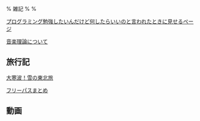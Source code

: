 % 雑記
%
%

<!-- [日記](./Diary/) -->

<!-- [雑記](./Misc/) -->

[プログラミング勉強したいんだけど何したらいいのと言われたときに見せるページ](./Programing/)

[音楽理論について](./Music/MusicTheory/)

<!-- [アイディアの出し方](./Essay/Idea/) -->

## 旅行記

[大寒波！雪の東北旅](./Travel/2021-12-Touhoku/)

[フリーパスまとめ](./Travel/FreePass/)

## 動画
